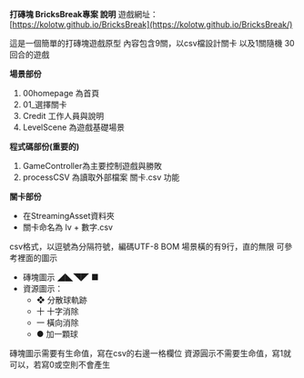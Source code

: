 
**打磚塊 BricksBreak專案 說明**
遊戲網址：[https://kolotw.github.io/BricksBreak](https://kolotw.github.io/BricksBreak/)

這是一個簡單的打磚塊遊戲原型
內容包含9關，以csv檔設計關卡
以及1關隨機 30回合的遊戲

**場景部份**
1. 00homepage 為首頁
2. 01_選擇關卡 
3. Credit 工作人員與說明
4. LevelScene 為遊戲基礎場景

**程式碼部份(重要的)**
1. GameController為主要控制遊戲與勝敗
2. processCSV 為讀取外部檔案 關卡.csv 功能

**關卡部份**
 - 在StreamingAsset資料夾 
 - 關卡命名為 lv + 數字.csv

csv格式，以逗號為分隔符號，編碼UTF-8 BOM
場景橫的有9行，直的無限
可參考裡面的圖示 

- 磚塊圖示 ◢◣◥◤ ■ 
- 資源圖示： 
	- ❖ 分散球軌跡
	-	十 十字消除
	- 一 橫向消除
	-	● 加一顆球

磚塊圖示需要有生命值，寫在csv的右邊一格欄位
資源圓示不需要生命值，寫1就可以，若寫0或空則不會產生
